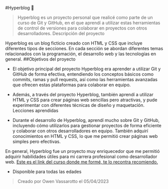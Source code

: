 #Hyperblog  🤖

> Hyperblog es un proyecto personal que realicé como parte de un curso de Git y GitHub, en el que aprendí a utilizar estas herramientas de control de versiones para colaborar en proyectos con otros desarrolladores.
Descripción del proyecto

 Hyperblog es un blog ficticio creado con HTML y CSS que incluye diferentes tipos de secciones. En cada sección se abordan diferentes temas relacionados con la programación, el desarrollo web y las tecnologías en general.
##Objetivos del proyecto

* El objetivo principal del proyecto Hyperblog era aprender a utilizar Git y GitHub de forma efectiva, entendiendo los conceptos básicos como commits, ramas y pull requests, así como las herramientas avanzadas que ofrecen estas plataformas para colaborar en equipo.

* Además, a través del proyecto Hyperblog, también aprendí a utilizar HTML y CSS para crear páginas web sencillas pero atractivas, y pude experimentar con diferentes técnicas de diseño y maquetación.
Lecciones aprendidas

* Durante el desarrollo de Hyperblog, aprendí mucho sobre Git y GitHub, incluyendo cómo utilizarlos para gestionar proyectos de forma eficiente y colaborar con otros desarrolladores en equipo. También adquirí conocimientos en HTML y CSS, lo que me permitió crear páginas web simples pero efectivas.

En general, Hyperblog fue un proyecto muy enriquecedor que me permitió adquirir habilidades útiles para mi carrera profesional como desarrollador web.
[Este es el link del curso donde me formé, te lo recontra recomiendo.](http://platzi.com/cursos/git-github "Este es el link del curso donde me formé")

* Disponible para todas las edades

> Creado por Owen Vassarotto el 05/04/2023